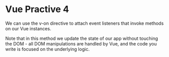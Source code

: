 # Vue Practive 4

We can use the v-on directive to attach event listeners that invoke methods on our Vue instances.

Note that in this method we update the state of our app without touching the DOM - all DOM manipulations are handled by Vue, and the code you write is focused on the underlying logic.
